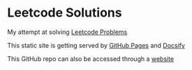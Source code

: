 # Leetcode Solutions

My attempt at solving [Leetcode Problems](https://leetcode.com/problemset/)

This static site is getting served by [GitHub Pages](https://pages.github.com/) and [Docsify](https://docsify.js.org)

This GitHub repo can also be accessed through a [website](https://abhinav1107.github.io/leetcode/)
